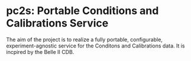 # pc2s: Portable Conditions and Calibrations Service

The aim of the project is to realize a fully portable, configurable,
experiment-agnostic service for the Conditons and Calibrations data.
It is incpired by the Belle II CDB.


